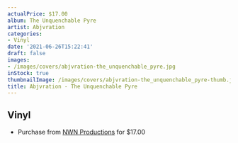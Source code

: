 ```yaml
---
actualPrice: $17.00
album: The Unquenchable Pyre
artist: Abjvration
categories:
- Vinyl
date: '2021-06-26T15:22:41'
draft: false
images:
- /images/covers/abjvration-the_unquenchable_pyre.jpg
inStock: true
thumbnailImage: /images/covers/abjvration-the_unquenchable_pyre-thumb.jpg
title: Abjvration - The Unquenchable Pyre
---
```


## Vinyl
* Purchase from [NWN Productions](http://shop.nwnprod.com/index.php?route=product/product&path=75&product_id=1804&sort=pd.name&order=ASC) for $17.00
